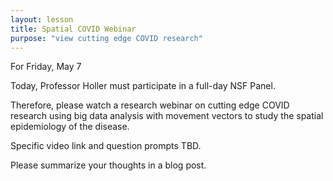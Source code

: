 ```yaml
---
layout: lesson
title: Spatial COVID Webinar
purpose: "view cutting edge COVID research"
---
```


For Friday, May 7

Today, Professor Holler must participate in a full-day NSF Panel. 

Therefore, please watch a research webinar on cutting edge COVID research using big data analysis with movement vectors to study the spatial epidemiology of the disease.

Specific video link and question prompts TBD.

Please summarize your thoughts in a blog post.